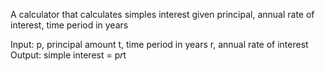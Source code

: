 A calculator that calculates simples interest given principal, annual rate of interest, time period in years

Input: 
  p, principal amount
  t, time period in years
  r, annual rate of interest
Output:
  simple interest = p*r*t

